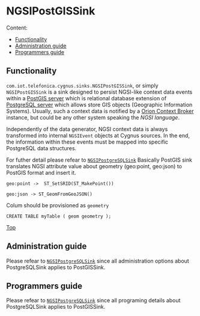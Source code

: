# <a name="top"></a>NGSIPostGISSink
Content:

* [Functionality](#section1)
* [Administration guide](#section2)
* [Programmers guide](#section3)

## <a name="section1"></a>Functionality
`com.iot.telefonica.cygnus.sinks.NGSIPostGISSink`, or simply `NGSIPostGISSink` is a sink designed to persist NGSI-like context data events within a [PostGIS server](https://postgis.net/) which is relational database extension of [PostgreSQL server](https://www.postgresql.org/) which allows store GIS objects (Geographic Information Systems). Usually, such a context data is notified by a [Orion Context Broker](https://github.com/telefonicaid/fiware-orion) instance, but could be any other system speaking the <i>NGSI language</i>.

Independently of the data generator, NGSI context data is always transformed into internal `NGSIEvent` objects at Cygnus sources. In the end, the information within these events must be mapped into specific PostgreSQL data structures.

For futher detail please refear to [`NGSIPostgreSQLSink`](/ngsi_postgresql_sink.md)
Basically PostGIS sink translates NGSI attribute value about geometry (geo:point, geo:json) to PostGIS format and insert it.


    geo:point ->  ST_SetSRID(ST_MakePoint())

    geo:json -> ST_GeomFromGeoJSON()

Colum should be provisioned as `geometry`

    CREATE TABLE myTable ( geom geometry );

[Top](#top)

## <a name="section2"></a>Administration guide
Please refear to [`NGSIPostgreSQLSink`](/ngsi_postgresql_sink.md) since all administration options about PostgreSQLSink applies to PostGISSink.

## <a name="section3"></a>Programmers guide
Please refear to [`NGSIPostgreSQLSink`](/ngsi_postgresql_sink.md) since all programing details about PostgreSQLSink applies to PostGISSink.
